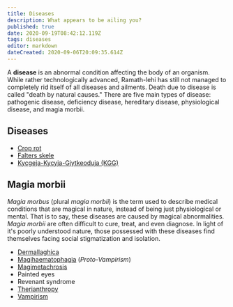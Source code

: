 ```yaml
---
title: Diseases
description: What appears to be ailing you?
published: true
date: 2020-09-19T08:42:12.119Z
tags: diseases
editor: markdown
dateCreated: 2020-09-06T20:09:35.614Z
---
```


A **disease** is an abnormal condition affecting the body of an organism. While rather technologically advanced, Ramath-lehi has still not managed to completely rid itself of all diseases and ailments. Death due to disease is called "death by natural causes." There are five main types of disease: pathogenic disease, deficiency disease, hereditary disease, physiological disease, and magia morbii.

## Diseases

- [Crop rot](/diseases/crop-rot)
- [Falters skele](/diseases/falters-skele)
- [Kycgeja-Kycyja-Gjytkeoduja (KGG)](/diseases/kycgeja-kycyja-gjytkeoduja "wikilink")

## Magia morbii

*Magia morbus* (plural *magia morbii*) is the term used to describe medical conditions that are magical in nature, instead of being just physiological or mental. That is to say, these diseases are caused by magical abnormalities. *Magia morbii* are often difficult to cure, treat, and even diagnose. In light of it's poorly understood nature, those possessed with these diseases find themselves facing social stigmatization and isolation.

- [Dermallaghica](/diseases/dermallaghica)
- [Magihaematophagia](/diseases/magihaematophagia) (*Proto-Vampirism*)
- [Magimetachrosis](/diseases/magimetachrosis)
- Painted eyes
- Revenant syndrome
- [Therianthropy](/diseases/therianthropy)
- [Vampirism](/diseases/vampirism)